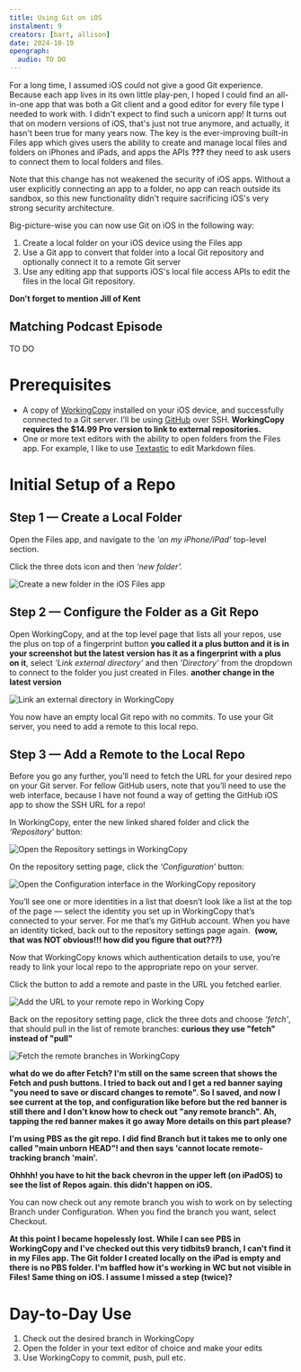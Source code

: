 ```yaml
---
title: Using Git on iOS
instalment: 9
creators: [bart, allison]
date: 2024-10-10
opengraph:
  audio: TO DO
---
```

For a long time, I assumed iOS could not give a good Git experience. Because each app lives in its own little play-pen, I hoped I could find an all-in-one app that was both a Git client and a good editor for every file type I needed to work with. I didn't expect to find such a unicorn app! It turns out that on modern versions of iOS, that's just not true anymore, and actually, it hasn't been true for many years now. The key is the ever-improving built-in Files app which gives users the ability to create and manage local files and folders on iPhones and iPads, and apps the APIs **???** they need to ask users to connect them to local folders and files.

Note that this change has not weakened the security of iOS apps. Without a user explicitly connecting an app to a folder, no app can reach outside its sandbox, so this new functionality didn't require sacrificing iOS's very strong security architecture.

Big-picture-wise you can now use Git on iOS in the following way:

1. Create a local folder on your iOS device using the Files app
2. Use a Git app to convert that folder into a local Git repository and optionally connect it to a remote Git server
3. Use any editing app that supports iOS's local file access APIs to edit the files in the local Git repository.

**Don't forget to mention Jill of Kent**

## Matching Podcast Episode

TO DO

# Prerequisites

- A copy of [WorkingCopy](https://workingcopy.app) installed on your iOS device, and successfully connected to a Git server. I’ll be using [GitHub](https://github.com) over SSH. **WorkingCopy requires the $14.99 Pro version to link to external repositories.**
- One or more text editors with the ability to open folders from the Files app. For example, I like to use [Textastic](https://www.textasticapp.com) to edit Markdown files.

# Initial Setup of a Repo

## Step 1 — Create a Local Folder

Open the Files app, and navigate to the *'on my iPhone/iPad'* top-level section.

Click the three dots icon and then *‘new folder’.*

  ![Create a new folder in the iOS Files app](assets/tidbits9/iOSGitExteralEditor-Screenshot1.png)

## Step 2 — Configure the Folder as a Git Repo

Open WorkingCopy, and at the top level page that lists all your repos, use the plus on top of a fingerprint button **you called it a plus button and it is in your screenshot but the latest version has it as a fingerprint with a plus on it**, select *‘Link external directory’*  and then *'Directory'* from the dropdown to connect to the folder you just created in Files. **another change in the latest version**

![Link an external directory in WorkingCopy](assets/tidbits9/iOSGitExteralEditor-Screenshot2.png)

You now have an empty local Git repo with no commits. To use your Git server, you need to add a remote to this local repo. 

## Step 3 — Add a Remote to the Local Repo

Before you go any further, you’ll need to fetch the URL for your desired repo on your Git server. For fellow GitHub users, note that you’ll need to use the web interface, because I have not found a way of getting the GitHub iOS app to show the SSH URL for a repo!

In WorkingCopy, enter the new linked shared folder and click the *‘Repository’* button:

![Open the Repository settings in WorkingCopy](assets/tidbits9/iOSGitExteralEditor-Screenshot3.png)

On the repository setting page, click the *‘Configuration’* button:

![Open the Configuration interface in the WorkingCopy repository](assets/tidbits9/iOSGitExteralEditor-Screenshot4.png)

You’ll see one or more identities in a list that doesn’t look like a list at the top of the page — select the identity you set up in WorkingCopy that’s connected to your server. For me that’s my GitHub account. When you have an identity ticked, back out to the repository settings page again.  **(wow, that was NOT obvious!!! how did you figure that out???)**

Now that WorkingCopy knows which authentication details to use, you’re ready to link your local repo to the appropriate repo on your server.

Click the button to add a remote and paste in the URL you fetched earlier.

![Add the URL to your remote repo in Working Copy](assets/tidbits9/iOSGitExteralEditor-Screenshot5.png)

Back on the repository setting page, click the three dots and choose *‘fetch’*, that should pull in the list of remote branches: **curious they use "fetch" instead of "pull"**

![Fetch the remote branches in WorkingCopy](assets/tidbits9/iOSGitExteralEditor-Screenshot6.png)

**what do we do after Fetch? I'm still on the same screen that shows the Fetch and push buttons. I tried to back out and I get a red banner saying "you need to save or discard changes to remote". So I saved, and now I see current at the top, and configuration like before but the red banner is still there and I don't know how to check out "any remote branch". Ah, tapping the red banner makes it go away More details on this part please?**

**I'm using PBS as the git repo. I did find Branch but it takes me to only one called "main unborn HEAD"! and then says 'cannot locate remote-tracking branch 'main'.**

**Ohhhh! you have to hit the back chevron in the upper left (on iPadOS) to see the list of Repos again. this didn't happen on iOS.**

You can now check out any remote branch you wish to work on by selecting Branch under Configuration. When you find the branch you want, select Checkout.

**At this point I became hopelessly lost. While I can see PBS in WorkingCopy and I've checked out this very tidbits9 branch, I can't find it in my Files app. The Git folder I created locally on the iPad is empty and there is no PBS folder. I'm baffled how it's working in WC but not visible in Files! Same thing on iOS. I assume I missed a step (twice)?**

# Day-to-Day Use

1. Check out the desired branch in WorkingCopy
2. Open the folder in your text editor of choice and make your edits
3. Use WorkingCopy to commit, push, pull etc.
